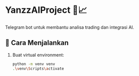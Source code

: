 # YanzzAIProject 🤖📈

Telegram bot untuk membantu analisa trading dan integrasi AI.

## 🚀 Cara Menjalankan
1. Buat virtual environment:
   ```bash
   python -m venv venv
   .\venv\Scripts\activate
